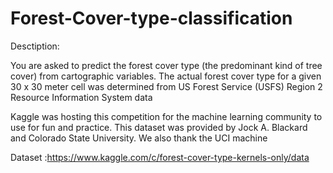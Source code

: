 # Forest-Cover-type-classification

Desctiption:

You are asked to predict the forest cover type (the predominant kind of tree cover) from cartographic variables. The actual forest cover type for a given 30 x 30 meter cell was determined from US Forest Service (USFS) Region 2 Resource Information System data

Kaggle was hosting this competition for the machine learning community to use for fun and practice. This dataset was provided by Jock A. Blackard and Colorado State University. We also thank the UCI machine 

Dataset :https://www.kaggle.com/c/forest-cover-type-kernels-only/data

